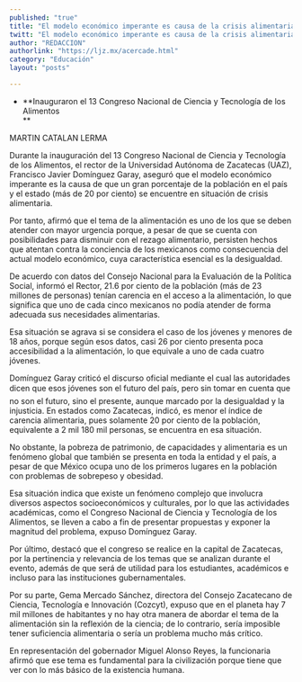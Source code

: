 ```yaml
---
published: "true"
title: "El modelo económico imperante es causa de la crisis alimentaria: Rector"
twitt: "El modelo económico imperante es causa de la crisis alimentaria: Rector"
author: "REDACCION"
authorlink: "https://ljz.mx/acercade.html"
category: "Educación"
layout: "posts"

---
```


*   **Inauguraron el 13 Congreso Nacional de Ciencia y Tecnología de los Alimentos  
    **


  MARTIN CATALAN LERMA



  Durante la inauguración del 13 Congreso Nacional de Ciencia y Tecnología de los Alimentos, el rector de la Universidad Autónoma de Zacatecas (UAZ), Francisco Javier Domínguez Garay, aseguró que el modelo económico imperante es la causa de que un gran porcentaje de la población en el país y el estado (más de 20 por ciento) se encuentre en situación de crisis alimentaria.



  Por tanto, afirmó que el tema de la alimentación es uno de los que se deben atender con mayor urgencia porque, a pesar de que se cuenta con posibilidades para disminuir con el rezago alimentario, persisten hechos que atentan contra la conciencia de los mexicanos como consecuencia del actual modelo económico, cuya característica esencial es la desigualdad.



  De acuerdo con datos del Consejo Nacional para la Evaluación de la Política Social, informó el Rector, 21.6 por ciento de la población (más de 23 millones de personas) tenían carencia en el acceso a la alimentación, lo que significa que uno de cada cinco mexicanos no podía atender de forma adecuada sus necesidades alimentarias.



  Esa situación se agrava si se considera el caso de los jóvenes y menores de 18 años, porque según esos datos, casi 26 por ciento presenta poca accesibilidad a la alimentación, lo que equivale a uno de cada cuatro jóvenes.



  Domínguez Garay criticó el discurso oficial mediante el cual las autoridades dicen que esos jóvenes son el futuro del país, pero sin tomar en cuenta que no son el futuro, sino el presente, aunque marcado por la desigualdad y la injusticia. En estados como Zacatecas, indicó, es menor el índice de carencia alimentaria, pues solamente 20 por ciento de la población, equivalente a 2 mil 180 mil personas, se encuentra en esa situación.



  No obstante, la pobreza de patrimonio, de capacidades y alimentaria es un fenómeno global que también se presenta en toda la entidad y el país, a pesar de que México ocupa uno de los primeros lugares en la población con problemas de sobrepeso y obesidad.



  Esa situación indica que existe un fenómeno complejo que involucra diversos aspectos socioeconómicos y culturales, por lo que las actividades académicas, como el Congreso Nacional de Ciencia y Tecnología de los Alimentos, se lleven a cabo a fin de presentar propuestas y exponer la magnitud del problema, expuso Domínguez Garay.



  Por último, destacó que el congreso se realice en la capital de Zacatecas, por la pertinencia y relevancia de los temas que se analizan durante el evento, además de que será de utilidad para los estudiantes, académicos e incluso para las instituciones gubernamentales.



  Por su parte, Gema Mercado Sánchez, directora del Consejo Zacatecano de Ciencia, Tecnología e Innovación (Cozcyt), expuso que en el planeta hay 7 mil millones de habitantes y no hay otra manera de abordar el tema de la alimentación sin la reflexión de la ciencia; de lo contrario, sería imposible tener suficiencia alimentaria o sería un problema mucho más crítico.



  En representación del gobernador Miguel Alonso Reyes, la funcionaria afirmó que ese tema es fundamental para la civilización porque tiene que ver con lo más básico de la existencia humana.

